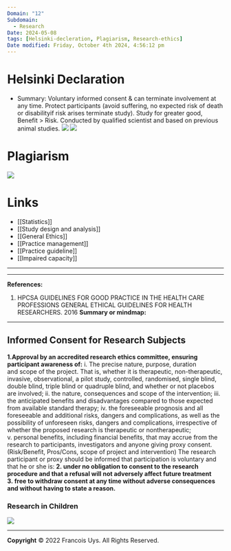 ```yaml
---
Domain: "12"
Subdomain:
  - Research
Date: 2024-05-08
tags: [Helsinki-decleration, Plagiarism, Research-ethics]
Date modified: Friday, October 4th 2024, 4:56:12 pm
---
```


# Helsinki Declaration

- Summary:
Voluntary informed consent & can terminate involvement at any time.
Protect participants (avoid suffering, no expected risk of death or disabilityif risk arises terminate study).
Study for greater good, Benefit > Risk.
Conducted by qualified scientist and based on previous animal studies.
![](Pasted%20image%2020240508192850.png)
![](Pasted%20image%2020240508195058.png)

# Plagiarism

![](Pasted%20image%2020240521012905.png)

# Links
- [[Statistics]]
- [[Study design and analysis]]
- [[General Ethics]]
- [[Practice management]]
- [[Practice guideline]]
- [[Impaired capacity]]

---

---
**References:**

1. HPCSA GUIDELINES FOR GOOD PRACTICE IN THE HEALTH CARE PROFESSIONS GENERAL ETHICAL GUIDELINES FOR HEALTH RESEARCHERS. 2016
**Summary or mindmap:**

------------------------------------------------------------------------------------------------------------------------------------------------------------------------------------------------------------------------------
## Informed Consent for Research Subjects
**1.Approval by an accredited research ethics committee, ensuring participant awareness of:**
	i. The precise nature, purpose, duration and scope of the project. That is, whether it is therapeutic, non-therapeutic, invasive, observational, a pilot study, controlled, randomised, single blind, double blind, triple blind or quadruple blind, and whether or not placebos are involved;
	ii. the nature, consequences and scope of the intervention;
	iii. the anticipated benefits and disadvantages compared to those expected from available standard therapy;
	iv. the foreseeable prognosis and all foreseeable and additional risks, dangers and complications, as well as the possibility of unforeseen risks, dangers and complications, irrespective of whether the proposed research is therapeutic or nontherapeutic;
	v. personal benefits, including financial benefits, that may accrue from the research to participants, investigators and anyone giving proxy consent. 
(Risk/Benefit, Pros/Cons, scope of project and intervention)
The research participant or proxy should be informed that participation is voluntary and that he or she is:
**2. under no obligation to consent to the research procedure and that a refusal will not adversely affect future treatment**  
**3. free to withdraw consent at any time without adverse consequences and without having to state a reason.**
### Research in Children

![](Pasted%20image%2020240508192636.png)


---

**Copyright**
© 2022 Francois Uys. All Rights Reserved.
